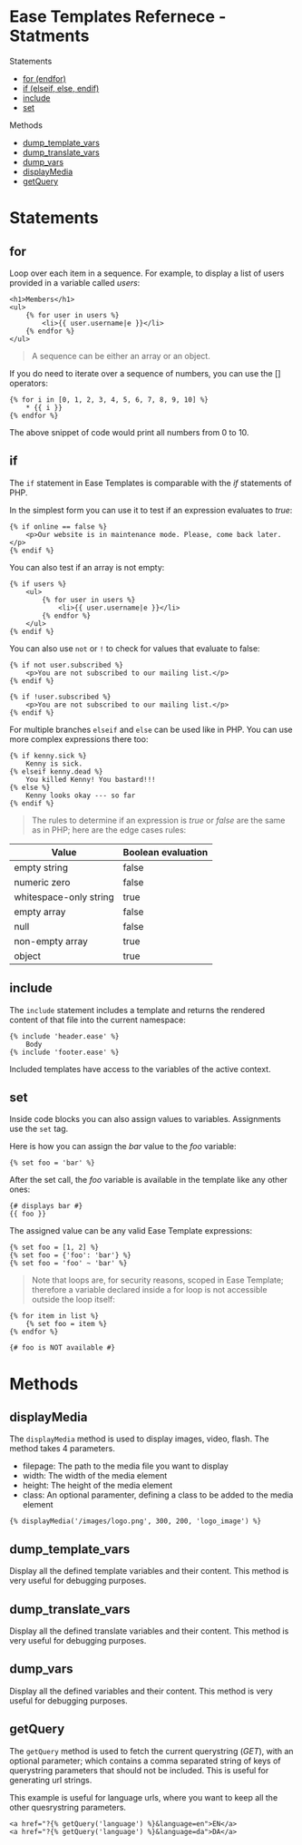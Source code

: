 # Ease Templates Refernece - Statments

Statements
* [for (endfor)](#for)
* [if  (elseif, else, endif)](#if)
* [include](#include)
* [set](#set)

Methods
* [dump_template_vars](#dump_template_vars)
* [dump_translate_vars](#dump_translate_vars)
* [dump_vars](#dump_vars)
* [displayMedia](#displayMedia)
* [getQuery](#getQuery)


# Statements

## for

Loop over each item in a sequence. For example, to display a list of users provided in a variable called *users*:

```twig
<h1>Members</h1>
<ul>
    {% for user in users %}
        <li>{{ user.username|e }}</li>
    {% endfor %}
</ul>
```

> A sequence can be either an array or an object.

If you do need to iterate over a sequence of numbers, you can use the [] operators:

```twig
{% for i in [0, 1, 2, 3, 4, 5, 6, 7, 8, 9, 10] %}
    * {{ i }}
{% endfor %}
```

The above snippet of code would print all numbers from 0 to 10.


## if

The `if` statement in Ease Templates is comparable with the *if* statements of PHP.

In the simplest form you can use it to test if an expression evaluates to *true*:

```twig
{% if online == false %}
    <p>Our website is in maintenance mode. Please, come back later.</p>
{% endif %}
```

You can also test if an array is not empty:
```twig
{% if users %}
    <ul>
        {% for user in users %}
            <li>{{ user.username|e }}</li>
        {% endfor %}
    </ul>
{% endif %}
```

You can also use `not` or `!` to check for values that evaluate to false:

```twig
{% if not user.subscribed %}
    <p>You are not subscribed to our mailing list.</p>
{% endif %}

{% if !user.subscribed %}
    <p>You are not subscribed to our mailing list.</p>
{% endif %}
```

For multiple branches `elseif` and `else` can be used like in PHP. You can use more complex expressions there too:

```twig
{% if kenny.sick %}
    Kenny is sick.
{% elseif kenny.dead %}
    You killed Kenny! You bastard!!!
{% else %}
    Kenny looks okay --- so far
{% endif %}
```

> The rules to determine if an expression is *true* or *false* are the same as in PHP; here are the edge cases rules:

Value | Boolean evaluation
--- | ---
empty string | false
numeric zero | false
whitespace-only string | true
empty array | false
null | false
non-empty array | true
object | true


## include

The `include` statement includes a template and returns the rendered content of that file into the current namespace:

```twig
{% include 'header.ease' %}
    Body
{% include 'footer.ease' %}
```

Included templates have access to the variables of the active context.


## set

Inside code blocks you can also assign values to variables. Assignments use the `set` tag.

Here is how you can assign the *bar* value to the *foo* variable:

```twig
{% set foo = 'bar' %}
```

After the set call, the *foo* variable is available in the template like any other ones:

```twig
{# displays bar #}
{{ foo }}
```

The assigned value can be any valid Ease Template expressions:

```twig
{% set foo = [1, 2] %}
{% set foo = {'foo': 'bar'} %}
{% set foo = 'foo' ~ 'bar' %}
```

> Note that loops are, for security reasons, scoped in Ease Template; therefore a variable declared inside a for loop is not accessible outside the loop itself:

```twig
{% for item in list %}
    {% set foo = item %}
{% endfor %}

{# foo is NOT available #}
```


# Methods

## displayMedia

The `displayMedia` method is used to display images, video, flash. The method takes 4 parameters.

* filepage: The path to the media file you want to display
* width: The width of the media element
* height: The height of the media element
* class: An optional paramenter, defining a class to be added to the media element

```twig
{% displayMedia('/images/logo.png', 300, 200, 'logo_image') %}
```


## dump_template_vars

Display all the defined template variables and their content.
This method is very useful for debugging purposes.


## dump_translate_vars

Display all the defined translate variables and their content.
This method is very useful for debugging purposes.


## dump_vars

Display all the defined variables and their content.
This method is very useful for debugging purposes.


## getQuery

The `getQuery` method is used to fetch the current querystring (*GET*), with an optional parameter; which contains a comma separated string of keys of querystring parameters that should not be included. This is useful for generating url strings.

This example is useful for language urls, where you want to keep all the other quesrystring parameters.
```twig
<a href="?{% getQuery('language') %}&language=en">EN</a>
<a href="?{% getQuery('language') %}&language=da">DA</a>
```

